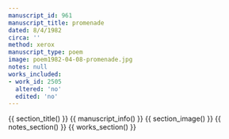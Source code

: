 ```yaml
---
manuscript_id: 961
manuscript_title: promenade
dated: 8/4/1982
circa: ''
method: xerox
manuscript_type: poem
image: poem1982-04-08-promenade.jpg
notes: null
works_included:
- work_id: 2505
  altered: 'no'
  edited: 'no'
---
```


{{ section_title() }}
{{ manuscript_info() }}
{{ section_image() }}
{{ notes_section() }}
{{ works_section() }}

